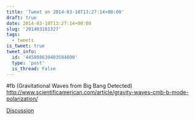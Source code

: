 ```yaml
---
title: 'Tweet on 2014-03-18T13:27:14+00:00'
draft: true
date: 2014-03-18T13:27:14+00:00
slug: '201403181327'
tags:
  - tweets
is_tweet: true
tweet_info:
  id: '445808630403584000'
  type: 'post'
  is_thread: False
---
```




#fb (Gravitational Waves from Big Bang Detected) <http://www.scientificamerican.com/article/gravity-waves-cmb-b-mode-polarization/>

[Discussion](https://x.com/sytelus/status/445808630403584000)
